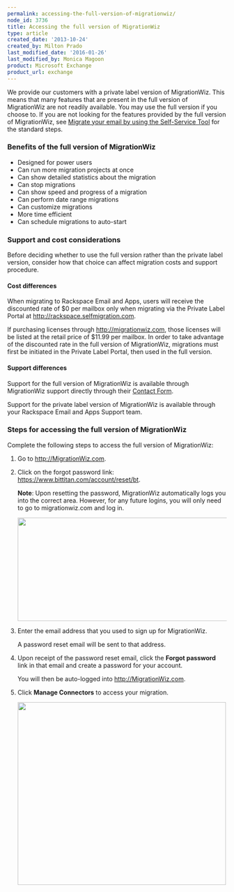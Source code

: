 ```yaml
---
permalink: accessing-the-full-version-of-migrationwiz/
node_id: 3736
title: Accessing the full version of MigrationWiz
type: article
created_date: '2013-10-24'
created_by: Milton Prado
last_modified_date: '2016-01-26'
last_modified_by: Monica Magoon
product: Microsoft Exchange
product_url: exchange
---
```


We provide our customers with a private label version of MigrationWiz.
This means that many features that are present in the full version of
MigrationWiz are not readily available. You may use the full version if
you choose to. If you are not looking for the features provided by the
full version of MigrationWiz,
see
[Migrate your email by using the Self-Service
Tool](/how-to/migrate-your-email-by-using-the-self-service-tool)
for the standard steps.

### Benefits of the full version of MigrationWiz

- Designed for power users
- Can run more migration projects at once
- Can show detailed statistics about the migration
- Can stop migrations
- Can show speed and progress of a migration
- Can perform date range migrations
- Can customize migrations
- More time efficient
- Can schedule migrations to auto-start

### Support and cost considerations

Before deciding whether to use the full version rather than the private label version,
consider how that choice can affect migration costs and support procedure.

#### Cost differences

When migrating to Rackspace Email and Apps, users will receive
the discounted rate of $0 per mailbox only when migrating via
the Private Label Portal at <http://rackspace.selfmigration.com>.  

If purchasing licenses through <http://migrationwiz.com>, those licenses
will be listed at the retail price of $11.99 per mailbox.  In order
to take advantage of the discounted rate in the full version of
MigrationWiz, migrations must first be initiated in the Private Label
Portal, then used in the full version.

#### Support differences

Support for the full version of MigrationWiz is available
through MigrationWiz support directly through their [Contact Form](https://www.migrationwiz.com/Public/ContactUs.aspx).

Support for the private label version of MigrationWiz is
available through your Rackspace Email and Apps Support team.  

### Steps for accessing the full version of MigrationWiz

Complete the following steps to access the full version of MigrationWiz:

1. Go to <http://MigrationWiz.com>.

2. Click on the forgot password link:
   <https://www.bittitan.com/account/reset/bt>.

   **Note**:
   Upon resetting the password, MigrationWiz automatically
   logs you into the correct area. However, for any future logins,
   you will only need to go to migrationwiz.com and log in.

   <img src="{% asset_path exchange/accessing-the-full-version-of-migrationwiz/FullMigrationWiz1.png %}" width="552" height="237" />

3. Enter the email address that you used to sign up for MigrationWiz.

   A password reset email will be sent to that address.

4. Upon receipt of the password reset email, click the **Forgot
   password** link in that email and create a password for your account.

   You will then be auto-logged into <http://MigrationWiz.com>.

5. Click **Manage Connectors** to access your migration.

   <img src="{% asset_path exchange/accessing-the-full-version-of-migrationwiz/FullMigrationWiz2.png %}" width="478" height="419" />

